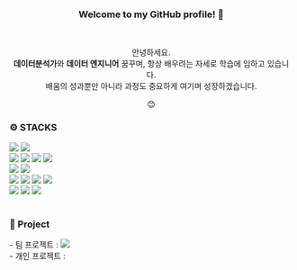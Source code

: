<div align="center">
  <h3>Welcome to my GitHub profile! 👋</h3>
</div><br>

<p align="center">
  안녕하세요. <br>
  <strong>데이터분석가</strong>와 <strong>데이터 엔지니어</strong> 꿈꾸며, 항상 배우려는 자세로 학습에 임하고 있습니다. <br>
  배움의 성과뿐만 아니라 과정도 중요하게 여기며 성장하겠습니다. 
</p>
<p align="center">😊
</p>

<div style="text-align: left">
<h3>⚙️ STACKS </h3>
<img src="https://img.shields.io/badge/Python-3776AB?style=for-the-plasic&logo=Python&logoColor=white">
<img src="https://img.shields.io/badge/Markdown-000000?style=for-the-plasic&logo=Markdown&logoColor=white"><br>
  
<img src="https://img.shields.io/badge/pandas-150458?style=for-the-plasic&logo=pandas&logoColor=white">
<img src="https://img.shields.io/badge/numpy-013243?style=for-the-plasic&logo=numpy&logoColor=white">
<img src="https://img.shields.io/badge/tensorflow-FF6F00?style=for-the-plasic&logo=tensorflow&logoColor=white">
<img src="https://img.shields.io/badge/scikitlearn-F7931E?style=for-the-plasic&logo=scikitlearn&logoColor=white"><br>

<img src="https://img.shields.io/badge/apacheairflow-017CEE?style=for-the-plasic&logo=apacheairflow&logoColor=white">
<img src="https://img.shields.io/badge/docker-2496ED?style=for-the-plasic&logo=docker&logoColor=white"><br>

<img src="https://img.shields.io/badge/visualstudiocode-007ACC?style=for-the-plasic&logo=visualstudiocode&logoColor=white">
<img src="https://img.shields.io/badge/jupyter-F37626?style=for-the-plasic&logo=jupyter&logoColor=white">
<img src="https://img.shields.io/badge/anaconda-44A833?style=for-the-plasic&logo=anaconda&logoColor=white">
<img src="https://img.shields.io/badge/tableau-E97627?style=for-the-plasic&logo=tableau&logoColor=white"><br>

<img src="https://img.shields.io/badge/notion-000000?style=for-the-plasic&logo=notion&logoColor=white">
<img src="https://img.shields.io/badge/github-181717?style=for-the-plasic&logo=github&logoColor=white">
<img src="https://img.shields.io/badge/slack-4A154B?style=for-the-plasic&logo=slack&logoColor=white">
</div><br>

<div style="text-align: left">
<h3>💭 Project</h3>
- 팀 프로젝트 : 
<img src="https://img.shields.io/badge/LG-A50034?style=for-the-plasic&logo=LG_HV_vod_recommender_system-&logoColor=black">
<br>
- 개인 프로젝트 : 
</div>


<!--
**sugenre/sugenre** is a ✨ _special_ ✨ repository because its `README.md` (this file) appears on your GitHub profile.

Here are some ideas to get you started:

- 🔭 I’m currently working on ...
- 🌱 I’m currently learning ...
- 👯 I’m looking to collaborate on ...
- 🤔 I’m looking for help with ...
- 💬 Ask me about ...
- 📫 How to reach me: ...
- 😄 Pronouns: ...
- ⚡ Fun fact: ...
-->
